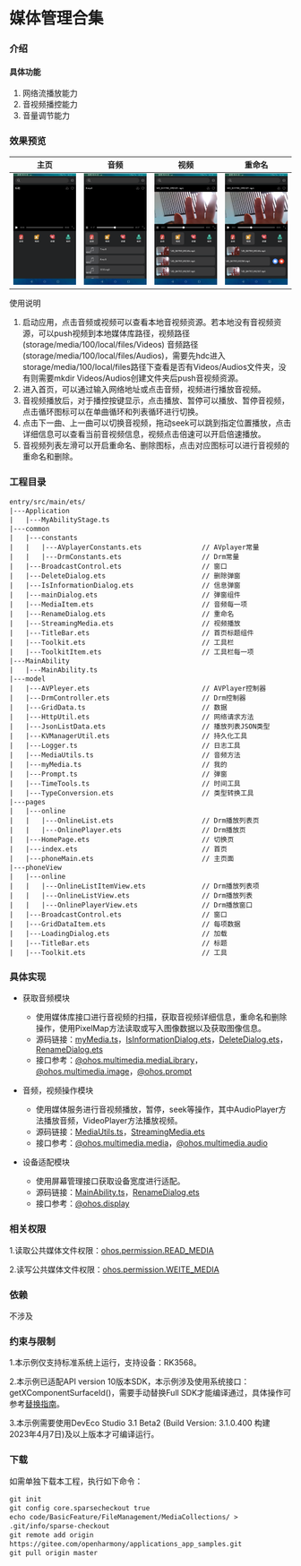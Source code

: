 # 媒体管理合集

###  介绍

#### 具体功能

1. 网络流播放能力
2. 音视频播控能力
3. 音量调节能力

### 效果预览

|主页|音频| 视频                                 | 重命名                                 |
|--------------------------------|--------------------------------|------------------------------------|-------------------------------------|
|![](screenshots/devices/index.png) |![](screenshots/devices/audio.png)| ![](screenshots/devices/video.png) | ![](screenshots/devices/rename.png) |

使用说明

1. 启动应用，点击音频或视频可以查看本地音视频资源。若本地没有音视频资源，可以push视频到本地媒体库路径，视频路径(storage/media/100/local/files/Videos)  音频路径(storage/media/100/local/files/Audios)，需要先hdc进入storage/media/100/local/files路径下查看是否有Videos/Audios文件夹，没有则需要mkdir Videos/Audios创建文件夹后push音视频资源。
2. 进入首页，可以通过输入网络地址或点击音频，视频进行播放音视频。
3. 音视频播放后，对于播控按键显示，点击播放、暂停可以播放、暂停音视频，点击循环图标可以在单曲循环和列表循环进行切换。
4. 点击下一曲、上一曲可以切换音视频，拖动seek可以跳到指定位置播放，点击详细信息可以查看当前音视频信息，视频点击倍速可以开启倍速播放。
5. 音视频列表左滑可以开启重命名、删除图标，点击对应图标可以进行音视频的重命名和删除。

### 工程目录
```
entry/src/main/ets/
|---Application
|   |---MyAbilityStage.ts
|---common
|   |---constants
|   |   |---AVplayerConstants.ets               // AVplayer常量
|   |   |---DrmConstants.ets                    // Drm常量
|   |---BroadcastControl.ets                    // 窗口
|   |---DeleteDialog.ets                        // 删除弹窗
|   |---IsInformationDialog.ets                 // 信息弹窗
|   |---mainDialog.ets                          // 弹窗组件
|   |---MediaItem.ets                           // 音频每一项
|   |---RenameDialog.ets                        // 重命名
|   |---StreamingMedia.ets                      // 视频播放
|   |---TitleBar.ets                            // 首页标题组件
|   |---Toolkit.ets                             // 工具栏
|   |---ToolkitItem.ets                         // 工具栏每一项
|---MainAbility
|   |---MainAbility.ts
|---model
|   |---AVPleyer.ets                            // AVPlayer控制器
|   |---DrmController.ets                       // Drm控制器
|   |---GridData.ts                             // 数据
|   |---HttpUtil.ets                            // 网络请求方法
|   |---JsonListData.ets                        // 播放列表JSON类型
|   |---KVManagerUtil.ets                       // 持久化工具
|   |---Logger.ts                               // 日志工具
|   |---MediaUtils.ts                           // 音频方法
|   |---myMedia.ts                              // 我的
|   |---Prompt.ts                               // 弹窗
|   |---TimeTools.ts                            // 时间工具
|   |---TypeConversion.ets                      // 类型转换工具
|---pages
|   |---online
|   |   |---OnlineList.ets                      // Drm播放列表页
|   |   |---OnlinePlayer.ets                    // Drm播放页
|   |---HomePage.ets                            // 切换页
|   |---index.ets                               // 首页
|   |---phoneMain.ets                           // 主页面
|---phoneView
|   |---online
|   |   |---OnlineListItemView.ets              // Drm播放列表项
|   |   |---OnlineListView.ets                  // Drm播放列表
|   |   |---OnlinePlayerView.ets                // Drm播放窗口
|   |---BroadcastControl.ets                    // 窗口
|   |---GridDataItem.ets                        // 每项数据
|   |---LoadingDialog.ets                       // 加载
|   |---TitleBar.ets                            // 标题
|   |---Toolkit.ets                             // 工具
```

### 具体实现

* 获取音频模块
  * 使用媒体库接口进行音视频的扫描，获取音视频详细信息，重命名和删除操作，使用PixelMap方法读取或写入图像数据以及获取图像信息。
  * 源码链接：[myMedia.ts](entry/src/main/ets/model/myMedia.ts)，[IsInformationDialog.ets](entry/src/main/ets/common/IsInformationDialog.ets)，[DeleteDialog.ets](entry/src/main/ets/common/DeleteDialog.ets)，[RenameDialog.ets](entry/src/main/ets/common/RenameDialog.ets)
  * 接口参考：[@ohos.multimedia.mediaLibrary](https://gitee.com/openharmony/docs/blob/master/zh-cn/application-dev/reference/apis/js-apis-medialibrary.md)，[@ohos.multimedia.image](https://gitee.com/openharmony/docs/blob/master/zh-cn/application-dev/reference/apis/js-apis-image.md)，[@ohos.prompt](https://gitee.com/openharmony/docs/blob/master/zh-cn/application-dev/reference/apis/js-apis-prompt.md)

* 音频，视频操作模块
  * 使用媒体服务进行音视频播放，暂停，seek等操作，其中AudioPlayer方法播放音频，VideoPlayer方法播放视频。
  * 源码链接：[MediaUtils.ts](entry/src/main/ets/model/MediaUtils.ts)，[StreamingMedia.ets](entry/src/main/ets/common/StreamingMedia.ets)
  * 接口参考：[@ohos.multimedia.media](https://gitee.com/openharmony/docs/blob/master/zh-cn/application-dev/reference/apis/js-apis-display.md)，[@ohos.multimedia.audio](https://gitee.com/openharmony/docs/blob/master/zh-cn/application-dev/reference/apis/js-apis-audio.md)

* 设备适配模块
  * 使用屏幕管理接口获取设备宽度进行适配。
  * 源码链接：[MainAbility.ts](entry/src/main/ets/MainAbility/MainAbility.ts)，[RenameDialog.ets](entry/src/main/ets/common/RenameDialog.ets)
  * 接口参考：[@ohos.display](https://gitee.com/openharmony/docs/blob/master/zh-cn/application-dev/reference/apis/js-apis-display.md)

### 相关权限

1.读取公共媒体文件权限：[ohos.permission.READ_MEDIA](https://gitee.com/openharmony/docs/blob/master/zh-cn/application-dev/security/permission-list.md#ohospermissionread_media)

2.读写公共媒体文件权限：[ohos.permission.WEITE_MEDIA](https://gitee.com/openharmony/docs/blob/master/zh-cn/application-dev/security/permission-list.md#ohospermissionwrite_media)

### 依赖

不涉及

### 约束与限制

1.本示例仅支持标准系统上运行，支持设备：RK3568。

2.本示例已适配API version 10版本SDK，本示例涉及使用系统接口：getXComponentSurfaceId()，需要手动替换Full SDK才能编译通过，具体操作可参考[替换指南](https://docs.openharmony.cn/pages/v3.2/zh-cn/application-dev/quick-start/full-sdk-switch-guide.md/)。

3.本示例需要使用DevEco Studio 3.1 Beta2 (Build Version: 3.1.0.400 构建 2023年4月7日)及以上版本才可编译运行。

### 下载
如需单独下载本工程，执行如下命令：

```
git init
git config core.sparsecheckout true
echo code/BasicFeature/FileManagement/MediaCollections/ > .git/info/sparse-checkout
git remote add origin https://gitee.com/openharmony/applications_app_samples.git
git pull origin master
```